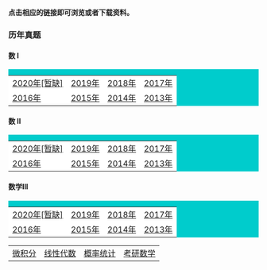 **点击相应的链接即可浏览或者下载资料。**

### 历年真题

#### 数 I

<table border="0" cellpadding="1" bgcolor="#00CCCC" width="300">
    <caption ></caption>
    <tr>
	    <td bgcolor="#FFFFFF">
		 <a href='problems/math1_2020.pdf'>2020年[暂缺]</a>
		</td>
		<td bgcolor="#FFFFFF">
		 <a href='problems/math1_2019.pdf'>2019年</a>
		</td>
        <td bgcolor="#FFFFFF">
		 <a href='problems/math1_2018.pdf'>2018年</a>
		</td>
        <td bgcolor="#FFFFFF">
		 <a href='problems/math1_2017.pdf'>2017年</a>
		</td>
	  </tr>
	  <tr>
	     <td bgcolor="#FFFFFF">
		 <a href='problems/math1_2016.pdf'>2016年</a>
		</td>
          <td bgcolor="#FFFFFF">
		 <a href='problems/math1_2015.pdf'>2015年</a>
		</td>
          <td bgcolor="#FFFFFF">
		 <a href='problems/math1_2014.pdf'>2014年</a>
		</td>
          <td bgcolor="#FFFFFF">
		 <a href='problems/math1_2013.pdf'>2013年</a>
		</td>
	  </tr>
   </table>

#### 数 II

<table border="0" cellpadding="1" bgcolor="#00CCCC" width="300">
    <caption ></caption>
    <tr>
	    <td bgcolor="#FFFFFF">
		 <a href='problems/math2_2020.pdf'>2020年[暂缺]</a>
		</td>
		<td bgcolor="#FFFFFF">
		 <a href='problems/math2_2019.pdf'>2019年</a>
		</td>
        <td bgcolor="#FFFFFF">
		 <a href='problems/math2_2018.pdf'>2018年</a>
		</td>
        <td bgcolor="#FFFFFF">
		 <a href='problems/math2_2017.pdf'>2017年</a>
		</td>
	  </tr>
	  <tr>
	     <td bgcolor="#FFFFFF">
		 <a href='problems/math2_2016.pdf'>2016年</a>
		</td>
          <td bgcolor="#FFFFFF">
		 <a href='problems/math2_2015.pdf'>2015年</a>
		</td>
          <td bgcolor="#FFFFFF">
		 <a href='problems/math2_2014.pdf'>2014年</a>
		</td>
          <td bgcolor="#FFFFFF">
		 <a href='problems/math2_2013.pdf'>2013年</a>
		</td>
	  </tr>
   </table>

#### 数学III

<table border="0" cellpadding="1" bgcolor="#00CCCC" width="300">
    <caption ></caption>
    <tr>
	    <td bgcolor="#FFFFFF">
		 <a href='problems/math2_2020.pdf'>2020年[暂缺]</a>
		</td>
		<td bgcolor="#FFFFFF">
		 <a href='problems/math2_2019.pdf'>2019年</a>
		</td>
        <td bgcolor="#FFFFFF">
		 <a href='problems/math2_2018.pdf'>2018年</a>
		</td>
        <td bgcolor="#FFFFFF">
		 <a href='problems/math2_2017.pdf'>2017年</a>
		</td>
	  </tr>
	  <tr>
	     <td bgcolor="#FFFFFF">
		 <a href='problems/math2_2016.pdf'>2016年</a>
		</td>
          <td bgcolor="#FFFFFF">
		 <a href='problems/math2_2015.pdf'>2015年</a>
		</td>
          <td bgcolor="#FFFFFF">
		 <a href='problems/math2_2014.pdf'>2014年</a>
		</td>
          <td bgcolor="#FFFFFF">
		 <a href='problems/math2_2013.pdf'>2013年</a>
		</td>
	  </tr>
   </table>





|                                   |                                      |                                      |                                      |
| :-------------------------------- | :----------------------------------- | :----------------------------------- | :----------------------------------- |
| <a href='../wjf/index'>微积分</a> | <a href='../xxds/index'>线性代数</a> | <a href='../gltj/index'>概率统计</a> | <a href='../kysx/index'>考研数学</a> |

